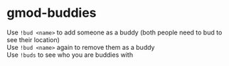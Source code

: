 # gmod-buddies

Use `!bud <name>` to add someone as a buddy (both people need to bud to see their location)  
Use `!bud <name>` again to remove them as a buddy  
Use `!buds` to see who you are buddies with
